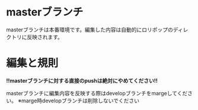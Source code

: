 # masterブランチ

masterブランチは本番環境です。編集した内容は自動的にロリポップのディレクトリに反映されます。



# 編集と規則

**!!masterブランチに対する直接のpushは絶対にやめてください!!**

masterブランチに編集内容を反映する際はdevelopブランチをmargeしてください。
※marge時developブランチは削除しないでください
